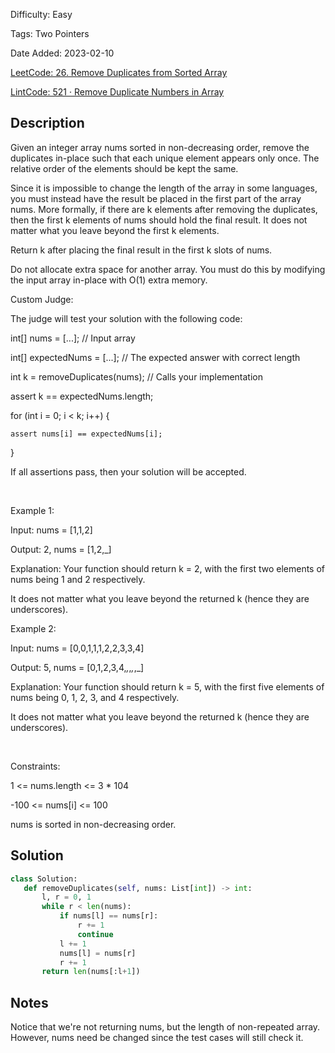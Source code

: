 Difficulty: Easy

Tags: Two Pointers

Date Added: 2023-02-10

[LeetCode: 26. Remove Duplicates from Sorted Array](https://leetcode.com/problems/remove-duplicates-from-sorted-array/)

[LintCode: 521 · Remove Duplicate Numbers in Array](https://lintcode.com/problem/521 )

## Description 

Given an integer array nums sorted in non-decreasing order, remove the duplicates in-place such that each unique element appears only once. The relative order of the elements should be kept the same.

Since it is impossible to change the length of the array in some languages, you must instead have the result be placed in the first part of the array nums. More formally, if there are k elements after removing the duplicates, then the first k elements of nums should hold the final result. It does not matter what you leave beyond the first k elements.

Return k after placing the final result in the first k slots of nums.

Do not allocate extra space for another array. You must do this by modifying the input array in-place with O(1) extra memory.

Custom Judge:

The judge will test your solution with the following code:



int[] nums = [...]; // Input array

int[] expectedNums = [...]; // The expected answer with correct length



int k = removeDuplicates(nums); // Calls your implementation



assert k == expectedNums.length;

for (int i = 0; i < k; i++) {

    assert nums[i] == expectedNums[i];

}



If all assertions pass, then your solution will be accepted.

 

Example 1:



Input: nums = [1,1,2]

Output: 2, nums = [1,2,_]

Explanation: Your function should return k = 2, with the first two elements of nums being 1 and 2 respectively.

It does not matter what you leave beyond the returned k (hence they are underscores).



Example 2:



Input: nums = [0,0,1,1,1,2,2,3,3,4]

Output: 5, nums = [0,1,2,3,4,_,_,_,_,_]

Explanation: Your function should return k = 5, with the first five elements of nums being 0, 1, 2, 3, and 4 respectively.

It does not matter what you leave beyond the returned k (hence they are underscores).



 

Constraints:



1 <= nums.length <= 3 * 104

-100 <= nums[i] <= 100

nums is sorted in non-decreasing order.



## Solution 
 ```python 
class Solution:
    def removeDuplicates(self, nums: List[int]) -> int:
        l, r = 0, 1
        while r < len(nums):
            if nums[l] == nums[r]:
                r += 1
                continue
            l += 1
            nums[l] = nums[r]
            r += 1
        return len(nums[:l+1])
 ``` 
## Notes
Notice that we're not returning nums, but the length of non-repeated array. However,
nums need be changed since the test cases will still check it.